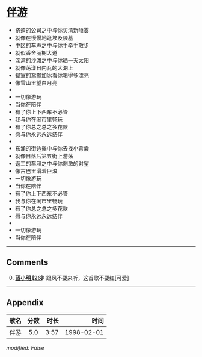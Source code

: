 # [伴游](https://music.163.com/song?id=26075155)

* 挤迫的公司之中与你买清新喷雾
* 就像在慢慢地逛埃及陵墓
* 中区的车声之中与你手牵手散步
* 就似香舍丽榭大道
* 深湾的沙滩之中与你晒一天太阳
* 就像荡漾日内瓦的大湖上
* 餐室的鸳鸯加冰看你喝得多漂亮
* 像雪山里望白月亮
* 
* 一切像游玩
* 当你在陪伴
* 有了你上下西东不必管
* 我与你在闹市里畅玩
* 有了你总之总之多花款
* 愿与你永远永远结伴
* 
* 东涌的街边摊中与你去找小背囊
* 就像日落后第五街上游荡
* 返工的车厢之中与你剌激的对望
* 像古巴里滑着巨浪
* 一切像游玩
* 当你在陪伴
* 有了你上下西东不必管
* 我与你在闹市里畅玩
* 有了你总之总之多花款
* 愿与你永远永远结伴
* 
* 一切像游玩
* 当你在陪伴


---

## Comments
0. **[蓝小明 \[26\]](https://music.163.com/#/user/home?id=68612004):** 跟风不要来听，这首歌不要红[可爱]



---

## Appendix

|歌名|分数|时长|时间|
|:---|:---:|---:|---:|
|伴游|5.0|3:57|1998-02-01

*modified: False*